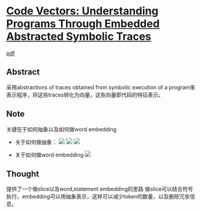 # [Code Vectors: Understanding Programs Through Embedded Abstracted Symbolic Traces](https://arxiv.org/pdf/1803.06686.pdf)

[pdf](https://arxiv.org/pdf/1803.06686.pdf)

## Abstract

采用abstractions of traces obtained from symbolic execution of a program来表示程序，将这些traces转化为向量，这些向量即代码的特征表示。

## Note

关键在于如何抽象以及如何做word embedding

- 关于如何做抽象：
  ![](https://i.loli.net/2019/09/25/JafQ68xZEvOIjUR.png)
  ![](https://i.loli.net/2019/09/25/264JMpCwEgOFVhq.png)
  ![](https://i.loli.net/2019/09/25/D3fBOnV92WhAQS4.png)


- 关于如何做word embedding
  ![](https://i.loli.net/2019/09/25/kyGD2X45m7TpofO.png)

## Thought

提供了一个做slice以及word,statement embedding的思路
做slice可以结合符号执行，embedding可以用抽象表示，这样可以减少token的数量，以及删除冗余信息。
